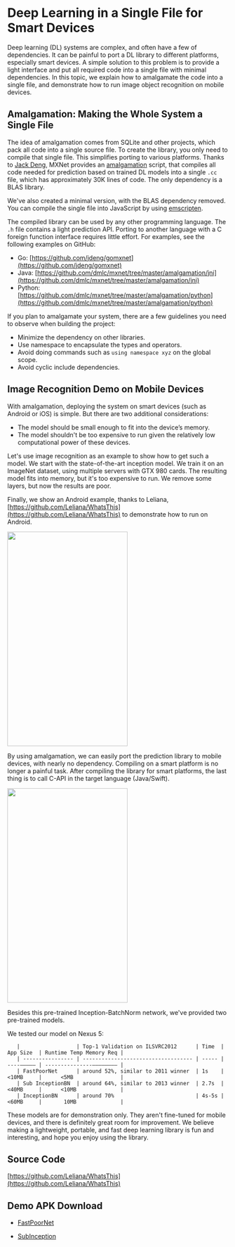 # Deep Learning in a Single File for Smart Devices

Deep learning (DL) systems are complex, and often have a few of dependencies. It can be painful to port a DL library to different platforms, especially smart devices. A simple solution to this problem is to provide a light interface and put all required code into a single file with minimal dependencies. In this topic, we explain how to amalgamate the code into a single file, and demonstrate how to run image object recognition on mobile devices.

## Amalgamation: Making the Whole System a Single File

The idea of amalgamation comes from SQLite and other projects, which pack all code into a single source file. To create the library, you only need to compile that single file. This simplifies porting to various platforms. Thanks to [Jack Deng](https://github.com/jdeng), MXNet provides an [amalgamation](https://github.com/dmlc/mxnet/tree/master/amalgamation) script, that compiles all code needed for prediction based on trained DL models into a single `.cc` file, which has approximately 30K lines of code. The only dependency is a BLAS library.

We've also created a minimal version, with the BLAS dependency removed. You can compile the single file into JavaScript by using [emscripten](https://github.com/kripken/emscripten).

The compiled library can be used by any other programming language. The `.h` file contains a light prediction API. Porting to another language with a C foreign function interface requires little effort. For examples, see the following examples on GitHub:

- Go: [https://github.com/jdeng/gomxnet](https://github.com/jdeng/gomxnet)
- Java: [https://github.com/dmlc/mxnet/tree/master/amalgamation/jni](https://github.com/dmlc/mxnet/tree/master/amalgamation/jni)
- Python: [https://github.com/dmlc/mxnet/tree/master/amalgamation/python](https://github.com/dmlc/mxnet/tree/master/amalgamation/python)


If you plan to amalgamate your system, there are a few guidelines you need to observe when building the project:

- Minimize the dependency on other libraries.
- Use namespace to encapsulate the types and operators.
- Avoid doing commands such as ```using namespace xyz``` on the global scope.
- Avoid cyclic include dependencies.


## Image Recognition Demo on Mobile Devices

With amalgamation, deploying the system on smart devices (such as Android or iOS) is simple. But there are two additional considerations:

- The model should be small enough to fit into the device’s memory.
- The model shouldn't be too expensive to run given the relatively low computational power of these devices.

Let's use image recognition as an example to show how to get such a model. We start with the state-of-the-art inception model. We train it on an ImageNet dataset, using multiple servers with GTX 980 cards. The resulting model fits into memory, but it's too expensive to run. We remove some layers, but now the results are poor.

Finally, we show an Android example, thanks to Leliana, [https://github.com/Leliana/WhatsThis](https://github.com/Leliana/WhatsThis) to demonstrate how to run on Android.

<img src="https://raw.githubusercontent.com/dmlc/web-data/master/mxnet/apk/subinception.png" height="488" width="274">


By using amalgamation, we can easily port the prediction library to mobile devices,  with nearly no dependency. Compiling on a smart platform is no longer a painful task. After compiling the library for smart platforms, the last thing is to call C-API in the target language (Java/Swift).

<img src="https://raw.githubusercontent.com/dmlc/web-data/master/mxnet/apk/poolnet.png" height="488" width="274">

Besides this pre-trained Inception-BatchNorm network, we've provided two  pre-trained models.

We tested our model on Nexus 5:


 ```
    |                  | Top-1 Validation on ILSVRC2012      | Time  | App Size  | Runtime Temp Memory Req |
    | ---------------- | ----------------------------------- | ----- | ----————— | ---------------———————— |
    | FastPoorNet      | around 52%, similar to 2011 winner  | 1s    | <10MB     |      <5MB               |
    | Sub InceptionBN  | around 64%, similar to 2013 winner  | 2.7s  | <40MB     |      <10MB              |
    | InceptionBN      | around 70%                          | 4s-5s | <60MB     |       10MB              |
 ```

These models are for demonstration only. They aren't fine-tuned for mobile devices, and there is definitely great room for improvement.  We believe making a lightweight, portable, and fast deep learning library is fun and interesting, and hope you enjoy using the library.

## Source Code
[https://github.com/Leliana/WhatsThis](https://github.com/Leliana/WhatsThis)


## Demo APK Download

- [FastPoorNet](https://github.com/dmlc/web-data/blob/master/mxnet/apk/fastpoornet.apk?raw=true)


- [SubInception](https://github.com/dmlc/web-data/blob/master/mxnet/apk/subinception.apk?raw=true)
